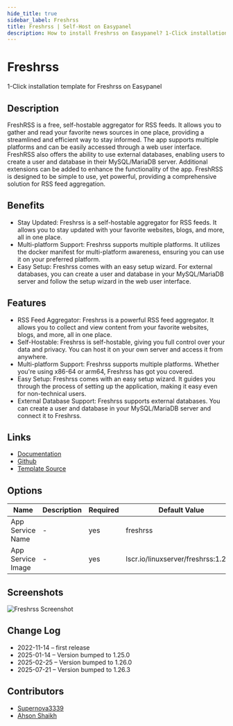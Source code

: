 ```yaml
---
hide_title: true
sidebar_label: Freshrss
title: Freshrss | Self-Host on Easypanel
description: How to install Freshrss on Easypanel? 1-Click installation template for Freshrss on Easypanel
---
```


<!-- generated -->

# Freshrss

1-Click installation template for Freshrss on Easypanel

## Description

FreshRSS is a free, self-hostable aggregator for RSS feeds. It allows you to gather and read your favorite news sources in one place, providing a streamlined and efficient way to stay informed. The app supports multiple platforms and can be easily accessed through a web user interface. FreshRSS also offers the ability to use external databases, enabling users to create a user and database in their MySQL/MariaDB server. Additional extensions can be added to enhance the functionality of the app. FreshRSS is designed to be simple to use, yet powerful, providing a comprehensive solution for RSS feed aggregation.

## Benefits

- Stay Updated: Freshrss is a self-hostable aggregator for RSS feeds. It allows you to stay updated with your favorite websites, blogs, and more, all in one place.
- Multi-platform Support: Freshrss supports multiple platforms. It utilizes the docker manifest for multi-platform awareness, ensuring you can use it on your preferred platform.
- Easy Setup: Freshrss comes with an easy setup wizard. For external databases, you can create a user and database in your MySQL/MariaDB server and follow the setup wizard in the web user interface.

## Features

- RSS Feed Aggregator: Freshrss is a powerful RSS feed aggregator. It allows you to collect and view content from your favorite websites, blogs, and more, all in one place.
- Self-Hostable: Freshrss is self-hostable, giving you full control over your data and privacy. You can host it on your own server and access it from anywhere.
- Multi-platform Support: Freshrss supports multiple platforms. Whether you're using x86-64 or arm64, Freshrss has got you covered.
- Easy Setup: Freshrss comes with an easy setup wizard. It guides you through the process of setting up the application, making it easy even for non-technical users.
- External Database Support: Freshrss supports external databases. You can create a user and database in your MySQL/MariaDB server and connect it to Freshrss.

## Links

- [Documentation](https://docs.linuxserver.io/images/docker-freshrss)
- [Github](https://github.com/linuxserver/docker-freshrss)
- [Template Source](https://github.com/easypanel-io/templates/tree/main/templates/freshrss)

## Options

Name | Description | Required | Default Value
-|-|-|-
App Service Name | - | yes | freshrss
App Service Image | - | yes | lscr.io/linuxserver/freshrss:1.26.3

## Screenshots

![Freshrss Screenshot](./assets/screenshot.png)

## Change Log

- 2022-11-14 – first release
- 2025-01-14 – Version bumped to 1.25.0
- 2025-02-25 – Version bumped to 1.26.0
- 2025-07-21 – Version bumped to 1.26.3

## Contributors

- [Supernova3339](https://github.com/Supernova3339)
- [Ahson Shaikh](https://github.com/Ahson-Shaikh)
